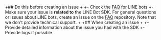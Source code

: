 +## Do this before creating an issue
 +
 +- Check the [FAQ](https://github.com/line/line-bot-faq) for LINE bots
 +- Make sure your issue is **related to** the LINE Bot SDK. For general questions or issues about LINE bots, create an issue on the [FAQ](https://github.com/line/line-bot-faq) repository. Note that we don't provide technical support.
 +
 +## When creating an issue
 +
 +- Provide detailed information about the issue you had with the SDK
 +- Provide logs if possible
